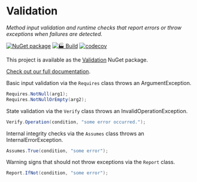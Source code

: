 Validation
==========

*Method input validation and runtime checks that report errors or throw
exceptions when failures are detected.*

[![NuGet package](https://img.shields.io/nuget/v/Validation.svg)](https://nuget.org/packages/Validation)
[![🏭 Build](https://github.com/AArnott/Validation/actions/workflows/build.yml/badge.svg)](https://github.com/AArnott/Validation/actions/workflows/build.yml)
[![codecov](https://codecov.io/gh/AArnott/Validation/branch/main/graph/badge.svg)](https://codecov.io/gh/AArnott/Validation)

This project is available as the [Validation][1] NuGet package.

[Check out our full documentation](https://aarnott.github.io/Validation).

Basic input validation via the `Requires` class throws an ArgumentException.

```cs
Requires.NotNull(arg1);
Requires.NotNullOrEmpty(arg2);
```

State validation via the `Verify` class throws an InvalidOperationException.

```csharp
Verify.Operation(condition, "some error occurred.");
```

Internal integrity checks via the `Assumes` class throws an
InternalErrorException.

```csharp
Assumes.True(condition, "some error");
```

Warning signs that should not throw exceptions via the `Report` class.

```csharp
Report.IfNot(condition, "some error");
```

[1]: http://nuget.org/packages/Validation "Validation NuGet package"
